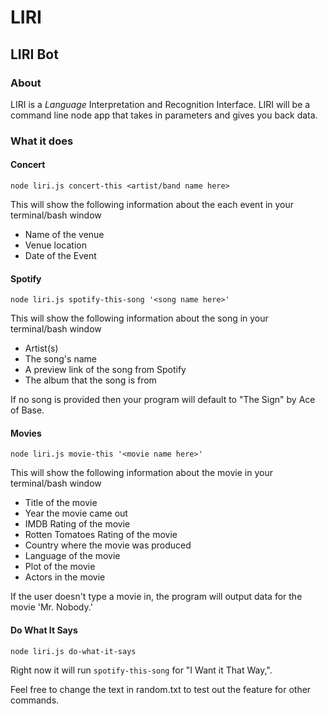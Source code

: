 # LIRI
## LIRI Bot

### About
LIRI is a *Language* Interpretation and Recognition Interface. LIRI will be a command line node app that takes in parameters and gives you back data.

### What it does

#### Concert

`node liri.js concert-this <artist/band name here>`

This will show the following information about the each event in your terminal/bash window
* Name of the venue
* Venue location
* Date of the Event

#### Spotify

`node liri.js spotify-this-song '<song name here>'`

This will show the following information about the song in your terminal/bash window
* Artist(s)
* The song's name
* A preview link of the song from Spotify
* The album that the song is from

If no song is provided then your program will default to "The Sign" by Ace of Base.

#### Movies

`node liri.js movie-this '<movie name here>'`

This will show the following information about the movie in your terminal/bash window
* Title of the movie
* Year the movie came out
* IMDB Rating of the movie
* Rotten Tomatoes Rating of the movie
* Country where the movie was produced
* Language of the movie
* Plot of the movie
* Actors in the movie

If the user doesn't type a movie in, the program will output data for the movie 'Mr. Nobody.'

#### Do What It Says

`node liri.js do-what-it-says`

Right now it will run `spotify-this-song` for "I Want it That Way,".

Feel free to change the text in random.txt to test out the feature for other commands.